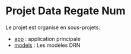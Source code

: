 # Projet Data Regate Num

Le projet est organisé en sous-projets: 
 - [app](./app/) : application principale
 - [models](./models/) : Les modèles DRN